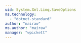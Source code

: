```yaml
---
uid: System.Xml.Linq.SaveOptions
ms.technology: 
  - "dotnet-standard"
author: "mairaw"
ms.author: "mairaw"
manager: "wpickett"
---
```

